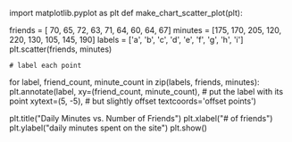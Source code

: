 import matplotlib.pyplot as plt
def make_chart_scatter_plot(plt):

friends = [ 70, 65, 72, 63, 71, 64, 60, 64, 67]
minutes = [175, 170, 205, 120, 220, 130, 105, 145, 190]
labels = ['a', 'b', 'c', 'd', 'e', 'f', 'g', 'h', 'i']
plt.scatter(friends, minutes)
    
    # label each point
  for label, friend_count, minute_count in zip(labels, friends, minutes):
  	plt.annotate(label,
                     xy=(friend_count, minute_count), # put the label with its point
                     xytext=(5, -5), # but slightly offset
                     textcoords='offset points')

plt.title("Daily Minutes vs. Number of Friends")
plt.xlabel("# of friends")
plt.ylabel("daily minutes spent on the site")
plt.show()
